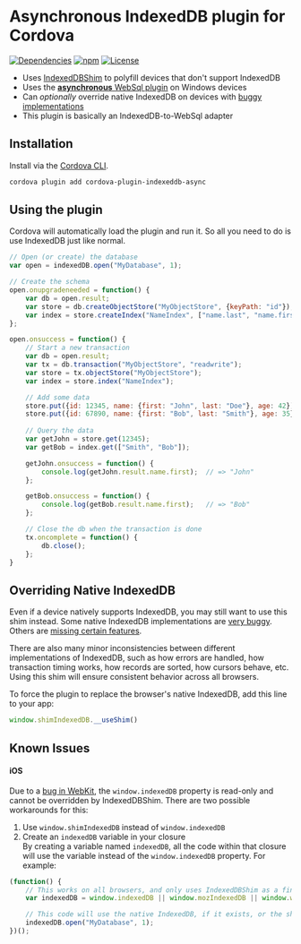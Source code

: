 Asynchronous IndexedDB plugin for Cordova
================================

[![Dependencies](https://img.shields.io/david/ABB-Austin/cordova-plugin-indexeddb-async.svg)](https://david-dm.org/axemclion/indexeddbshim)
[![npm](http://img.shields.io/npm/v/cordova-plugin-indexeddb-async.svg)](https://www.npmjs.com/package/indexeddbshim)
[![License](https://img.shields.io/npm/l/cordova-plugin-indexeddb-async.svg)](LICENSE-APACHE)

* Uses [IndexedDBShim](https://github.com/axemclion/IndexedDBShim) to polyfill devices that don't support IndexedDB
* Uses the [__asynchronous__ WebSql plugin](https://github.com/Thinkwise/cordova-plugin-websql) on Windows devices
* Can _optionally_ override native IndexedDB on devices with [buggy implementations](http://www.raymondcamden.com/2014/9/25/IndexedDB-on-iOS-8--Broken-Bad)
* This plugin is basically an IndexedDB-to-WebSql adapter


Installation
--------------------------
Install via the [Cordova CLI](https://cordova.apache.org/docs/en/edge/guide_cli_index.md.html).

````bash
cordova plugin add cordova-plugin-indexeddb-async
````


Using the plugin
--------------------------
Cordova will automatically load the plugin and run it.  So all you need to do is use IndexedDB just like normal.

````javascript
// Open (or create) the database
var open = indexedDB.open("MyDatabase", 1);

// Create the schema
open.onupgradeneeded = function() {
    var db = open.result;
    var store = db.createObjectStore("MyObjectStore", {keyPath: "id"});
    var index = store.createIndex("NameIndex", ["name.last", "name.first"]);
};

open.onsuccess = function() {
    // Start a new transaction
    var db = open.result;
    var tx = db.transaction("MyObjectStore", "readwrite");
    var store = tx.objectStore("MyObjectStore");
    var index = store.index("NameIndex");

    // Add some data
    store.put({id: 12345, name: {first: "John", last: "Doe"}, age: 42});
    store.put({id: 67890, name: {first: "Bob", last: "Smith"}, age: 35});
    
    // Query the data
    var getJohn = store.get(12345);
    var getBob = index.get(["Smith", "Bob"]);

    getJohn.onsuccess = function() {
        console.log(getJohn.result.name.first);  // => "John"
    };

    getBob.onsuccess = function() {
        console.log(getBob.result.name.first);   // => "Bob"
    };

    // Close the db when the transaction is done
    tx.oncomplete = function() {
        db.close();
    };
}
````


Overriding Native IndexedDB
--------------------------
Even if a device natively supports IndexedDB, you may still want to use this shim instead.  Some native IndexedDB implementations are [very buggy](http://www.raymondcamden.com/2014/9/25/IndexedDB-on-iOS-8--Broken-Bad).  Others are [missing certain features](http://codepen.io/cemerick/pen/Itymi).  

There are also many minor inconsistencies between different implementations of IndexedDB, such as how errors are handled, how transaction timing works, how records are sorted, how cursors behave, etc.  Using this shim will ensure consistent behavior across all browsers.

To force the plugin to replace the browser's native IndexedDB, add this line to your app:

````javascript
window.shimIndexedDB.__useShim()
````


Known Issues
--------------------------
#### iOS
Due to a [bug in WebKit](https://bugs.webkit.org/show_bug.cgi?id=137034), the `window.indexedDB` property is read-only and cannot be overridden by IndexedDBShim.  There are two possible workarounds for this:

1. Use `window.shimIndexedDB` instead of `window.indexedDB` 
2. Create an `indexedDB` variable in your closure<br>
By creating a variable named `indexedDB`, all the code within that closure will use the variable instead of the `window.indexedDB` property.  For example:

````javascript
(function() {
    // This works on all browsers, and only uses IndexedDBShim as a final fallback 
    var indexedDB = window.indexedDB || window.mozIndexedDB || window.webkitIndexedDB || window.msIndexedDB || window.shimIndexedDB;

    // This code will use the native IndexedDB, if it exists, or the shim otherwise
    indexedDB.open("MyDatabase", 1);
})();
````

